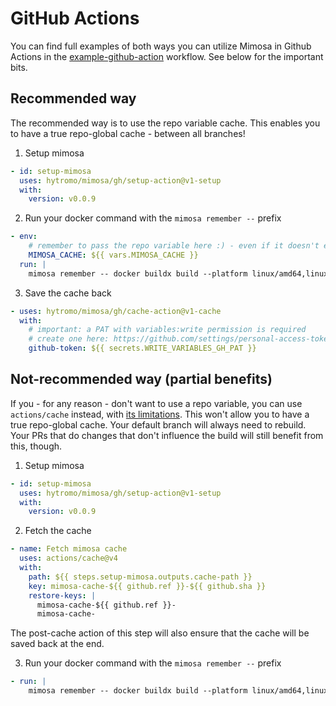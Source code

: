 # GitHub Actions

You can find full examples of both ways you can utilize Mimosa in Github Actions in the [example-github-action](./example-github-action.yml) workflow. See below for the important bits.

## Recommended way

The recommended way is to use the repo variable cache. This enables you to have a true repo-global cache - between all branches!

1. Setup mimosa

```yaml
- id: setup-mimosa
  uses: hytromo/mimosa/gh/setup-action@v1-setup
  with:
    version: v0.0.9
```

2. Run your docker command with the `mimosa remember --` prefix

```yaml
- env:
    # remember to pass the repo variable here :) - even if it doesn't exist yet
    MIMOSA_CACHE: ${{ vars.MIMOSA_CACHE }}
  run: |
    mimosa remember -- docker buildx build --platform linux/amd64,linux/arm64 --push -t hytromo/mimosa-testing:${{ github.sha }} .
```

3. Save the cache back

```yaml
- uses: hytromo/mimosa/gh/cache-action@v1-cache
  with:
    # important: a PAT with variables:write permission is required
    # create one here: https://github.com/settings/personal-access-tokens and add it to your repo secrets
    github-token: ${{ secrets.WRITE_VARIABLES_GH_PAT }}
```

## Not-recommended way (partial benefits)

If you - for any reason - don't want to use a repo variable, you can use `actions/cache` instead, with [its limitations](https://docs.github.com/en/actions/reference/dependency-caching-reference#restrictions-for-accessing-a-cache). This won't allow you to have a true repo-global cache. Your default branch will always need to rebuild. Your PRs that do changes that don't influence the build will still benefit from this, though.

1. Setup mimosa

```yaml
- id: setup-mimosa
  uses: hytromo/mimosa/gh/setup-action@v1-setup
  with:
    version: v0.0.9
```

2. Fetch the cache
  
```yaml
- name: Fetch mimosa cache
  uses: actions/cache@v4
  with:
    path: ${{ steps.setup-mimosa.outputs.cache-path }}
    key: mimosa-cache-${{ github.ref }}-${{ github.sha }}
    restore-keys: |
      mimosa-cache-${{ github.ref }}-
      mimosa-cache-
```

The post-cache action of this step will also ensure that the cache will be saved back at the end.

3. Run your docker command with the `mimosa remember --` prefix

```yaml
- run: |
    mimosa remember -- docker buildx build --platform linux/amd64,linux/arm64 --push -t hytromo/mimosa-testing:${{ github.sha }} .
```
